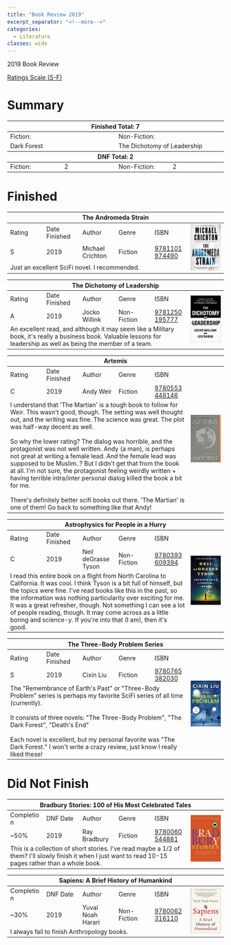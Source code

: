 ```yaml
---
title: "Book Review 2019"
excerpt_separator: "<!--more-->"
categories:
  - Literature
classes: wide
---
```


2019 Book Review

<a href="https://brendanhiggins.dev/literature/Books/" target="_blank">Ratings Scale (S-F)</a>

<!--more-->

#  Summary

<table style="display:table;table-layout: fixed;">
<thead>
  <tr>
    <th colspan="4">
      <a href="#finished-"><i class="fas fa-bookmark"></i></a> Finished Total: 7
    </th>
  </tr>
</thead>
<tbody>
  <tr>
    <td>Fiction:</td>
    <td></td>
    <td>Non-Fiction:</td>
    <td></td>
  </tr>
    <tr>
    <td colspan="2">
      <i style="color:#DB7093" class="fas fa-heart"></i> Dark Forest
    </td>
    <td colspan="2">
      <i style="color:#DB7093" class="fas fa-heart"></i> The Dichotomy of Leadership
    </td>
  </tr>
  </tbody>
  <thead>
  <tr>
    <th colspan="4">
      <a href="#did-not-finish-"><i class="far fa-bookmark"></i></a> DNF Total: 2
    </th>
  </tr>
</thead>
<tbody>
  <tr>
    <td>Fiction:</td>
    <td>2</td>
    <td>Non-Fiction:</td>
    <td>2</td>
  </tr>
</tbody>
</table>

# Finished <i style="color:#33cc33;" class="fas fa-check"></i>

<!-- The Andromeda Strain -->
<table style="display:table;table-layout: fixed;">
<thead>
  <tr>
    <th colspan="6">The Andromeda Strain</th>
  </tr>
</thead>
<tbody>
  <tr>
    <td>Rating</td>
    <td>Date Finished</td>
    <td>Author</td>
    <td>Genre</td>
    <td>ISBN</td>
    <td rowspan="3" stlye="min-width:25%; vertical-align: top !important;">
      <img src="/assets/images/books/review_covers/2019/9781101974490.jpg" style="width:100%;">
    </td>
  </tr>
  <tr>
    <td>
      S
    </td>
    <td>2019</td>
    <td>Michael Crichton</td>
    <td>Fiction</td>
    <td> <a target="_blank" href="https://www.amazon.com/s?i=stripbooks&rh=p_66%3A9781101974490">9781101974490</a></td>
  </tr>
  <tr>
    <td colspan="5">
Just an excellent SciFi novel. I recommended.
    </td>
  </tr>
</tbody>
</table>

<!-- The Dichotomy of Leadership -->
<table style="display:table;table-layout: fixed;">
<thead>
  <tr>
    <th colspan="6">The Dichotomy of Leadership</th>
  </tr>
</thead>
<tbody>
  <tr>
    <td>Rating</td>
    <td>Date Finished</td>
    <td>Author</td>
    <td>Genre</td>
    <td>ISBN</td>
    <td rowspan="3" stlye="min-width:25%; vertical-align: top !important;">
      <img src="/assets/images/books/review_covers/2019/9781250195777.jpg" style="width:100%;">
    </td>
  </tr>
  <tr>
    <td>
A
    </td>
    <td>2019</td>
    <td>Jocko Willink</td>
    <td>Non-Fiction</td>
    <td> <a target="_blank" href="https://www.amazon.com/s?i=stripbooks&rh=p_66%3A9781250195777">9781250195777</a></td>
  </tr>
  <tr>
    <td colspan="5">
An excellent read, and although it may seem like a Military book, it's really a business book. Valuable lessons for leadership as well as being the member of a team.
    </td>
  </tr>
</tbody>
</table>

<!-- Artemis -->
<table style="display:table;table-layout: fixed;">
<thead>
  <tr>
    <th colspan="6">Artemis</th>
  </tr>
</thead>
<tbody>
  <tr>
    <td>Rating</td>
    <td>Date Finished</td>
    <td>Author</td>
    <td>Genre</td>
    <td>ISBN</td>
    <td rowspan="3" stlye="min-width:25%; vertical-align: top !important;">
      <img src="/assets/images/books/review_covers/2019/9780553448146.jpg" style="width:100%;">
    </td>
  </tr>
  <tr>
    <td>
C
    </td>
    <td>2019</td>
    <td>Andy Weir</td>
    <td>Fiction</td>
    <td> <a target="_blank" href="https://www.amazon.com/s?i=stripbooks&rh=p_66%3A9780553448146">9780553448146</a></td>
  </tr>
  <tr>
    <td colspan="5">
I understand that 'The Martian' is a tough book to follow for Weir. This wasn't good, though.
The setting was well thought out, and the writing was fine. The science was great. The plot was half-way decent as well.
<br><br>
So why the lower rating?
The dialog was horrible, and the protagonist was not well written. Andy (a man), is perhaps not great at writing a female lead. And the female lead was supposed to be Muslim..? But I didn't get that from the book at all. I'm not sure, the protagonist feeling weirdly written + having terrible intra/inter personal dialog killed the book a bit for me.
<br><br>
There's definitely better scifi books out there. 'The Martian' is one of them! Go back to something like that Andy!
    </td>
  </tr>
</tbody>
</table>

<!-- Astrophysics for People in a Hurry -->
<table style="display:table;table-layout: fixed;">
<thead>
  <tr>
    <th colspan="6">Astrophysics for People in a Hurry</th>
  </tr>
</thead>
<tbody>
  <tr>
    <td>Rating</td>
    <td>Date Finished</td>
    <td>Author</td>
    <td>Genre</td>
    <td>ISBN</td>
    <td rowspan="3" stlye="min-width:25%; vertical-align: top !important;">
      <img src="/assets/images/books/review_covers/2019/9780393609394.jpg" style="width:100%;">
    </td>
  </tr>
  <tr>
    <td>
C
    </td>
    <td>2019</td>
    <td>Neil deGrasse Tyson</td>
    <td>Non-Fiction</td>
    <td> <a target="_blank" href="https://www.amazon.com/s?i=stripbooks&rh=p_66%3A9780393609394">9780393609394</a></td>
  </tr>
  <tr>
    <td colspan="5">
I read this entire book on a flight from North Carolina to California. It was cool. I think Tyson is a bit full of himself, but the topics were fine. I've read books like this in the past, so the information was nothing particularity over exciting for me. It was a great refresher, though. Not something I can see a lot of people reading, though. It may come across as a little boring and science-y. If you're into that (I am), then it's good.
    </td>
  </tr>
</tbody>
</table>

<!-- The Three-Body Problem -->
<table style="display:table;table-layout: fixed;">
<thead>
  <tr>
    <th colspan="6">The Three-Body Problem Series</th>
  </tr>
</thead>
<tbody>
  <tr>
    <td>Rating</td>
    <td>Date Finished</td>
    <td>Author</td>
    <td>Genre</td>
    <td>ISBN</td>
    <td rowspan="3" stlye="min-width:25%; vertical-align: top !important;">
      <img src="/assets/images/books/review_covers/2019/9780765382030.jpg" style="width:100%;">
    </td>
  </tr>
  <tr>
    <td>
      S
    </td>
    <td>2019</td>
    <td>Cixin Liu</td>
    <td>Fiction</td>
    <td> <a target="_blank" href="https://www.amazon.com/s?i=stripbooks&rh=p_66%3A9780765382030">9780765382030</a></td>
  </tr>
  <tr>
    <td colspan="5">
The "Remembrance of Earth's Past" or "Three-Body Problem" series is perhaps my favorite SciFi series of all time (currently).
<br><br>
It consists of three novels: "The Three-Body Problem", "The Dark Forest", "Death's End"
<br><br>
Each novel is excellent, but my personal favorite was "The Dark Forest." I won't write a crazy review, just know I really liked these!
    </td>
  </tr>
</tbody>
</table>

# Did Not Finish <i style="color:#FF0000;" class="fas fa-times"></i>

<!-- Bradbury Stories: 100 of His Most Celebrated Tales -->
<table style="display:table;table-layout: fixed;">
<thead>
  <tr>
    <th colspan="6">Bradbury Stories: 100 of His Most Celebrated Tales</th>
  </tr>
</thead>
<tbody>
  <tr>
    <td>Completion</td>
    <td>DNF Date</td>
    <td>Author</td>
    <td>Genre</td>
    <td>ISBN</td>
    <td rowspan="3" stlye="min-width:25%; vertical-align: top !important;">
      <img src="/assets/images/books/review_covers/2019/9780060544881.jpg" style="width:100%;">
    </td>
  </tr>
  <tr>
    <td>
      ~50%
    </td>
    <td>2019</td>
    <td>Ray Bradbury</td>
    <td>Fiction</td>
    <td> <a target="_blank" href="https://www.amazon.com/s?i=stripbooks&rh=p_66%3A9780060544881">9780060544881</a></td>
  </tr>
  <tr>
    <td colspan="5">
This is a collection of short stories. I've read maybe a 1/2 of them? I'll slowly finish it when I just want to read 10-15 pages rather than a whole book.
    </td>
  </tr>
</tbody>
</table>

<!-- Sapiens: A Brief History of Humankind -->
<table style="display:table;table-layout: fixed;">
<thead>
  <tr>
    <th colspan="6">Sapiens: A Brief History of Humankind</th>
  </tr>
</thead>
<tbody>
  <tr>
    <td>Completion</td>
    <td>DNF Date</td>
    <td>Author</td>
    <td>Genre</td>
    <td>ISBN</td>
    <td rowspan="3" stlye="min-width:25%; vertical-align: top !important;">
      <img src="/assets/images/books/review_covers/2019/9780062316110.jpg" style="width:100%;">
    </td>
  </tr>
  <tr>
    <td>
      ~30%
    </td>
    <td>2019</td>
    <td>Yuval Noah Harari</td>
    <td>Non-Fiction</td>
    <td> <a target="_blank" href="https://www.amazon.com/s?i=stripbooks&rh=p_66%3A9780062316110">9780062316110</a></td>
  </tr>
  <tr>
    <td colspan="5">
I always fail to finish Anthropology books. 
    </td>
  </tr>
</tbody>
</table>

